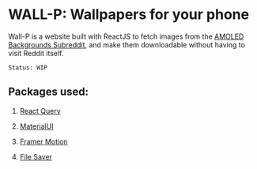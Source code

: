 # WALL-P: Wallpapers for your phone


Wall-P is a website built with ReactJS to fetch images from the [AMOLED Backgrounds Subreddit](https://www.reddit.com/r/Amoledbackgrounds/hot), and make them downloadable without having to visit Reddit itself.
```
Status: WIP
```

## Packages used:

1. [React Query](https://react-query.tanstack.com/)

2. [MaterialUI](https://mui.com/)

3. [Framer Motion](https://www.framer.com/motion/)

4. [File Saver](https://www.npmjs.com/package/file-saver)
